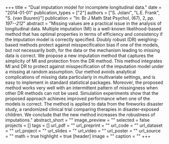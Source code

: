 +++
title = "Dual imputation model for incomplete longitudinal data."
date = "2014-01-01"
publication_types = ["2"]
authors = ["S. Jolani", "L.E. Frank", "S. {van Buuren}"]
publication = "In: Br J Math Stat Psychol, (67), 2, _pp. 197--212_"
abstract = "Missing values are a practical issue in the analysis of longitudinal data. Multiple imputation (MI) is a well-known likelihood-based method that has optimal properties in terms of efficiency and consistency if the imputation model is correctly specified. Doubly robust (DR) weighing-based methods protect against misspecification bias if one of the models, but not necessarily both, for the data or the mechanism leading to missing data is correct. We propose a new imputation method that captures the simplicity of MI and protection from the DR method. This method integrates MI and DR to protect against misspecification of the imputation model under a missing at random assumption. Our method avoids analytical complications of missing data particularly in multivariate settings, and is easy to implement in standard statistical packages. Moreover, the proposed method works very well with an intermittent pattern of missingness when other DR methods can not be used. Simulation experiments show that the proposed approach achieves improved performance when one of the models is correct. The method is applied to data from the fireworks disaster study, a randomized clinical trial comparing therapies in disaster-exposed children. We conclude that the new method increases the robustness of imputations."
abstract_short = ""
image_preview = ""
selected = false
projects = []
tags = []
url_pdf = ""
url_preprint = ""
url_code = ""
url_dataset = ""
url_project = ""
url_slides = ""
url_video = ""
url_poster = ""
url_source = ""
math = true
highlight = true
[header]
image = ""
caption = ""
+++
